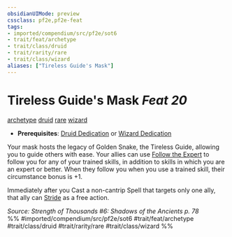 ```yaml
---
obsidianUIMode: preview
cssclass: pf2e,pf2e-feat
tags:
- imported/compendium/src/pf2e/sot6
- trait/feat/archetype
- trait/class/druid
- trait/rarity/rare
- trait/class/wizard
aliases: ["Tireless Guide's Mask"]
---
```

# Tireless Guide's Mask  *Feat 20*  
[archetype](archetype.md)  [druid](rules/traits/druid.md)  [rare](rare.md)  [wizard](rules/traits/wizard.md)  

- **Prerequisites**: [Druid Dedication](druid-dedication.md) or [Wizard Dedication](wizard-dedication.md)

Your mask hosts the legacy of Golden Snake, the Tireless Guide, allowing you to guide others with ease. Your allies can use [Follow the Expert](follow-the-expert.md) to follow you for any of your trained skills, in addition to skills in which you are an expert or better. When they follow you when you use a trained skill, their circumstance bonus is +1.

Immediately after you Cast a non-cantrip Spell that targets only one ally, that ally can [Stride](stride.md) as a free action.

*Source: Strength of Thousands #6: Shadows of the Ancients p. 78*  
%% #imported/compendium/src/pf2e/sot6 #trait/feat/archetype #trait/class/druid #trait/rarity/rare #trait/class/wizard %%